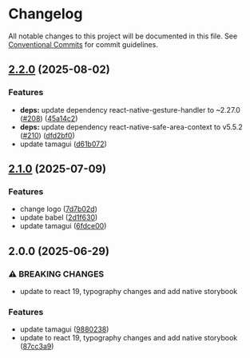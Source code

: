 # Changelog

All notable changes to this project will be documented in this file.
See [Conventional Commits](https://conventionalcommits.org) for commit guidelines.

## [2.2.0](https://github.com/christophehurpeau/alouette/compare/storybook-native-app@2.1.0...storybook-native-app@2.2.0) (2025-08-02)

### Features

* **deps:** update dependency react-native-gesture-handler to ~2.27.0 ([#208](https://github.com/christophehurpeau/alouette/issues/208)) ([45a14c2](https://github.com/christophehurpeau/alouette/commit/45a14c21f21a4e457057370b9e42cfb5fe21fef8))
* **deps:** update dependency react-native-safe-area-context to v5.5.2 ([#210](https://github.com/christophehurpeau/alouette/issues/210)) ([dfd2bf0](https://github.com/christophehurpeau/alouette/commit/dfd2bf0ad807eb429a3f96ef831af67f35bcbdd5))
* update tamagui ([d61b072](https://github.com/christophehurpeau/alouette/commit/d61b072792fefc38656451fc7a487bd73362022d))

## [2.1.0](https://github.com/christophehurpeau/alouette/compare/storybook-native-app@2.0.0...storybook-native-app@2.1.0) (2025-07-09)

### Features

* change logo ([7d7b02d](https://github.com/christophehurpeau/alouette/commit/7d7b02df2b2b5fed85dd56b25633f2cc5d0c6794))
* update babel ([2d1f630](https://github.com/christophehurpeau/alouette/commit/2d1f6301b7c716d32df7969bb14a8a61facc6d9d))
* update tamagui ([6fdce00](https://github.com/christophehurpeau/alouette/commit/6fdce005e99f83f260212343357ac36052c8dcd1))

## 2.0.0 (2025-06-29)

### ⚠ BREAKING CHANGES

* update to react 19, typography changes and add native storybook

### Features

* update tamagui ([9880238](https://github.com/christophehurpeau/alouette/commit/98802387b506755124bef6dc7c1ea660b20d8737))
* update to react 19, typography changes and add native storybook ([87cc3a9](https://github.com/christophehurpeau/alouette/commit/87cc3a99e295d7a47e90c04d68dfb2aecc79430f))

